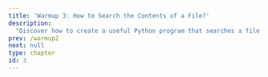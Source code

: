```yaml
---
title: 'Warmup 3: How to Search the Contents of a File?'
description:
  "Discover how to create a useful Python program that searches a file's contents"
prev: /warmup2
next: null
type: chapter
id: 3
---
```

